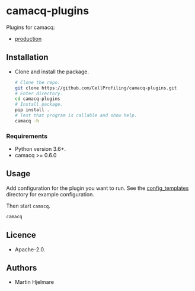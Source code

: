 # camacq-plugins

Plugins for camacq:

- [production](camacqplugins/production/)

## Installation

- Clone and install the package.

    ```sh
    # Clone the repo.
    git clone https://github.com/CellProfiling/camacq-plugins.git
    # Enter directory.
    cd camacq-plugins
    # Install package.
    pip install .
    # Test that program is callable and show help.
    camacq -h
    ```

### Requirements

- Python version 3.6+.
- camacq >= 0.6.0

## Usage

Add configuration for the plugin you want to run.
See the [config_templates](config_templates/) directory for example configuration.

Then start `camacq`.

```sh
camacq
```

## Licence

- Apache-2.0.

## Authors

- Martin Hjelmare

